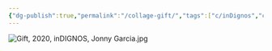 ```yaml
---
{"dg-publish":true,"permalink":"/collage-gift/","tags":["c/inDignos","c/woman","c/ballon","c/purple","c/eye","c/face","c/2020"],"created":"2024-06-28T12:56:46.000-04:00","updated":"2024-04-15T12:04:29.000-04:00"}
---
```



![Gift, 2020, inDIGNOS, Jonny Garcia.jpg](/img/user/MEDIA/Gift,%202020,%20inDIGNOS,%20Jonny%20Garcia.jpg)
